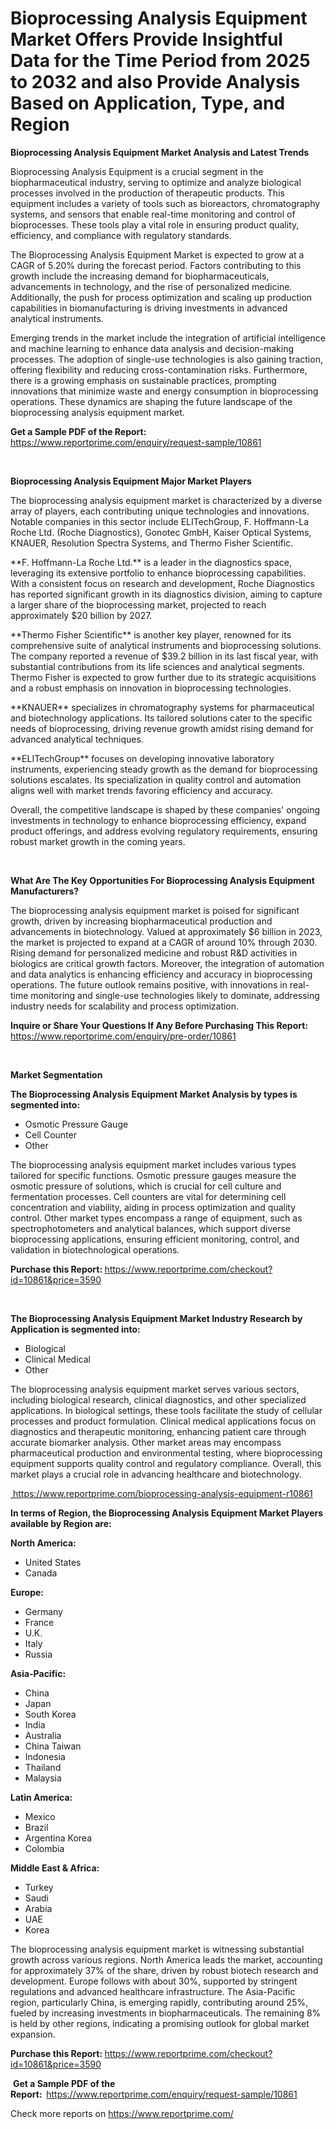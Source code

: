 <p><h1>Bioprocessing Analysis Equipment Market Offers Provide Insightful Data for the Time Period from 2025 to 2032 and also Provide Analysis Based on Application, Type, and Region</h1></p><p><strong>Bioprocessing Analysis Equipment Market Analysis and Latest Trends</strong></p>
<p><p>Bioprocessing Analysis Equipment is a crucial segment in the biopharmaceutical industry, serving to optimize and analyze biological processes involved in the production of therapeutic products. This equipment includes a variety of tools such as bioreactors, chromatography systems, and sensors that enable real-time monitoring and control of bioprocesses. These tools play a vital role in ensuring product quality, efficiency, and compliance with regulatory standards.</p><p>The Bioprocessing Analysis Equipment Market is expected to grow at a CAGR of 5.20% during the forecast period. Factors contributing to this growth include the increasing demand for biopharmaceuticals, advancements in technology, and the rise of personalized medicine. Additionally, the push for process optimization and scaling up production capabilities in biomanufacturing is driving investments in advanced analytical instruments.</p><p>Emerging trends in the market include the integration of artificial intelligence and machine learning to enhance data analysis and decision-making processes. The adoption of single-use technologies is also gaining traction, offering flexibility and reducing cross-contamination risks. Furthermore, there is a growing emphasis on sustainable practices, prompting innovations that minimize waste and energy consumption in bioprocessing operations. These dynamics are shaping the future landscape of the bioprocessing analysis equipment market.</p></p>
<p><strong>Get a Sample PDF of the Report:&nbsp;</strong> <a href="https://www.reportprime.com/enquiry/request-sample/10861?utm_campaign=3091&utm_medium=2&utm_source=Github&utm_content=ia&utm_term=20032025&utm_id=bioprocessing-analysis-equipment">https://www.reportprime.com/enquiry/request-sample/10861</a></p>
<p>&nbsp;</p>
<p><strong>Bioprocessing Analysis Equipment Major Market Players</strong></p>
<p><p>The bioprocessing analysis equipment market is characterized by a diverse array of players, each contributing unique technologies and innovations. Notable companies in this sector include ELITechGroup, F. Hoffmann-La Roche Ltd. (Roche Diagnostics), Gonotec GmbH, Kaiser Optical Systems, KNAUER, Resolution Spectra Systems, and Thermo Fisher Scientific.</p><p>**F. Hoffmann-La Roche Ltd.** is a leader in the diagnostics space, leveraging its extensive portfolio to enhance bioprocessing capabilities. With a consistent focus on research and development, Roche Diagnostics has reported significant growth in its diagnostics division, aiming to capture a larger share of the bioprocessing market, projected to reach approximately $20 billion by 2027.</p><p>**Thermo Fisher Scientific** is another key player, renowned for its comprehensive suite of analytical instruments and bioprocessing solutions. The company reported a revenue of $39.2 billion in its last fiscal year, with substantial contributions from its life sciences and analytical segments. Thermo Fisher is expected to grow further due to its strategic acquisitions and a robust emphasis on innovation in bioprocessing technologies.</p><p>**KNAUER** specializes in chromatography systems for pharmaceutical and biotechnology applications. Its tailored solutions cater to the specific needs of bioprocessing, driving revenue growth amidst rising demand for advanced analytical techniques.</p><p>**ELITechGroup** focuses on developing innovative laboratory instruments, experiencing steady growth as the demand for bioprocessing solutions escalates. Its specialization in quality control and automation aligns well with market trends favoring efficiency and accuracy.</p><p>Overall, the competitive landscape is shaped by these companies' ongoing investments in technology to enhance bioprocessing efficiency, expand product offerings, and address evolving regulatory requirements, ensuring robust market growth in the coming years.</p></p>
<p>&nbsp;</p>
<p><strong>What Are The Key Opportunities For Bioprocessing Analysis Equipment Manufacturers?</strong></p>
<p><p>The bioprocessing analysis equipment market is poised for significant growth, driven by increasing biopharmaceutical production and advancements in biotechnology. Valued at approximately $6 billion in 2023, the market is projected to expand at a CAGR of around 10% through 2030. Rising demand for personalized medicine and robust R&D activities in biologics are critical growth factors. Moreover, the integration of automation and data analytics is enhancing efficiency and accuracy in bioprocessing operations. The future outlook remains positive, with innovations in real-time monitoring and single-use technologies likely to dominate, addressing industry needs for scalability and process optimization.</p></p>
<p><strong>Inquire or Share Your Questions If Any Before Purchasing This Report:</strong> <a href="https://www.reportprime.com/enquiry/pre-order/10861?utm_campaign=3091&utm_medium=2&utm_source=Github&utm_content=ia&utm_term=20032025&utm_id=bioprocessing-analysis-equipment">https://www.reportprime.com/enquiry/pre-order/10861</a></p>
<p>&nbsp;</p>
<p><strong>Market Segmentation</strong></p>
<p><strong>The Bioprocessing Analysis Equipment Market Analysis by types is segmented into:</strong></p>
<p><ul><li>Osmotic Pressure Gauge</li><li>Cell Counter</li><li>Other</li></ul></p>
<p><p>The bioprocessing analysis equipment market includes various types tailored for specific functions. Osmotic pressure gauges measure the osmotic pressure of solutions, which is crucial for cell culture and fermentation processes. Cell counters are vital for determining cell concentration and viability, aiding in process optimization and quality control. Other market types encompass a range of equipment, such as spectrophotometers and analytical balances, which support diverse bioprocessing applications, ensuring efficient monitoring, control, and validation in biotechnological operations.</p></p>
<p><strong>Purchase this Report:&nbsp;</strong><a href="https://www.reportprime.com/checkout?id=10861&price=3590&utm_campaign=3091&utm_medium=2&utm_source=Github&utm_content=ia&utm_term=20032025&utm_id=bioprocessing-analysis-equipment">https://www.reportprime.com/checkout?id=10861&price=3590</a></p>
<p>&nbsp;</p>
<p><strong>The Bioprocessing Analysis Equipment Market Industry Research by Application is segmented into:</strong></p>
<p><ul><li>Biological</li><li>Clinical Medical</li><li>Other</li></ul></p>
<p><p>The bioprocessing analysis equipment market serves various sectors, including biological research, clinical diagnostics, and other specialized applications. In biological settings, these tools facilitate the study of cellular processes and product formulation. Clinical medical applications focus on diagnostics and therapeutic monitoring, enhancing patient care through accurate biomarker analysis. Other market areas may encompass pharmaceutical production and environmental testing, where bioprocessing equipment supports quality control and regulatory compliance. Overall, this market plays a crucial role in advancing healthcare and biotechnology.</p></p>
<p><a href="https://www.reportprime.com/bioprocessing-analysis-equipment-r10861?utm_campaign=3091&utm_medium=2&utm_source=Github&utm_content=ia&utm_term=20032025&utm_id=bioprocessing-analysis-equipment">&nbsp;https://www.reportprime.com/bioprocessing-analysis-equipment-r10861</a></p>
<p><strong>In terms of Region, the Bioprocessing Analysis Equipment Market Players available by Region are:</strong></p>
<p>
    <p> <strong> North America: </strong>
        <ul>
            <li>United States</li>
            <li>Canada</li>
        </ul>
        </p> 
    <p> <strong> Europe: </strong>
        <ul>
            <li>Germany</li>
            <li>France</li>
            <li>U.K.</li>
            <li>Italy</li>
            <li>Russia</li>
        </ul>
        </p> 
    <p> <strong> Asia-Pacific: </strong>
        <ul>
            <li>China</li>
            <li>Japan</li>
            <li>South Korea</li>
            <li>India</li>
            <li>Australia</li>
            <li>China Taiwan</li>
            <li>Indonesia</li>
            <li>Thailand</li>
            <li>Malaysia</li>
        </ul>
        </p> 
    <p> <strong> Latin America: </strong>
        <ul>
            <li>Mexico</li>
            <li>Brazil</li>
            <li>Argentina Korea</li>
            <li>Colombia</li>
        </ul>
        </p> 
    <p> <strong> Middle East & Africa: </strong>
        <ul>
            <li>Turkey</li>
            <li>Saudi</li>
            <li>Arabia</li>
            <li>UAE</li>
            <li>Korea</li>
        </ul>
    </p>
    </p>
<p><p>The bioprocessing analysis equipment market is witnessing substantial growth across various regions. North America leads the market, accounting for approximately 37% of the share, driven by robust biotech research and development. Europe follows with about 30%, supported by stringent regulations and advanced healthcare infrastructure. The Asia-Pacific region, particularly China, is emerging rapidly, contributing around 25%, fueled by increasing investments in biopharmaceuticals. The remaining 8% is held by other regions, indicating a promising outlook for global market expansion.</p></p>
<p><strong>Purchase this Report: </strong><a href="https://www.reportprime.com/checkout?id=10861&price=3590&utm_campaign=3091&utm_medium=2&utm_source=Github&utm_content=ia&utm_term=20032025&utm_id=bioprocessing-analysis-equipment">https://www.reportprime.com/checkout?id=10861&price=3590</a></p>
<p>&nbsp;<strong>Get a Sample PDF of the Report:&nbsp;&nbsp;</strong><a href="https://www.reportprime.com/enquiry/request-sample/10861?utm_campaign=3091&utm_medium=2&utm_source=Github&utm_content=ia&utm_term=20032025&utm_id=bioprocessing-analysis-equipment">https://www.reportprime.com/enquiry/request-sample/10861</a></p>
<p><strong></strong></p>
<p>Check more reports on <a href="https://www.reportprime.com/?utm_campaign=3091&utm_medium=2&utm_source=Github&utm_content=ia&utm_term=20032025&utm_id=bioprocessing-analysis-equipment">https://www.reportprime.com/</a></p>